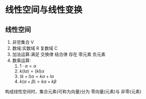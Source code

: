 # 线性空间与线性变换

## 线性空间

1. 非空集合 V 
2. 数域:实数域 R 复数域 C 
3. 加法运算:满足 交换律 结合律 存在 零元素 负元素 
4. 数乘运算:
   1. $1·\alpha=\alpha$
   2. $k(l\alpha) = (kl)\alpha$
   3. $(k+l)\alpha = k\alpha+l\alpha$
   4. $k(\alpha+\beta) = k \alpha +k \beta$

构成线性空间时，集合元素(可称为向量)分为 零向量(元素)与 非零(元素)  

